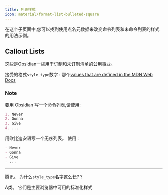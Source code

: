 ```yaml
---
title: 列表样式
icon: material/format-list-bulleted-square
---
```


在这个子页面中,您可以找到使用点名元数据来改变命令列表和未命令列表的样式的用法示例。

## Callout Lists
这些是Obsidian一些用于订制和未订制清单的公用事业。

接受的格式`style_type`数字 : 那个[values that are defined in the MDN Web Docs](https://developer.mozilla.org/en-US/docs/Web/CSS/list-style-type#Values)

### Note
要用 Obsidian 写一个命令列表,请使用:
```md
1. Never
2. Gonna
3. Give
4. ...
```

用欧比迪安语写一个无序列表。 使用 :
```md
- Never
- Gonna
- Give
- ...
```

___ 
腾讯。 为什么`style_type`名字这么长?
?

A类。 它们是主要浏览器中可用的标准化样式